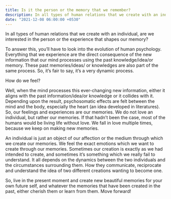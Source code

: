 ```yaml
---
title: Is it the person or the memory that we remember?
description: In all types of human relations that we create with an individual, are we interested in the person or the experience that shapes our memory? To answer this, you’ll have to look into the evolution of human psychology. Everything that we experience are the direct consequence of the new information that our mind processes using the past knowledge/idea/or memory. These past memories/ideas/ or knowledges are also part of the same process. So, it’s fair to say, it’s a very dynamic process. 
date: "2021-12-08 06:00:00 +0530"
---
```


In all types of human relations that we create with an individual, are we interested in the person or the experience that shapes our memory? 

To answer this, you’ll have to look into the evolution of human psychology. Everything that we experience are the direct consequence of the new information that our mind processes using the past knowledge/idea/or memory. These past memories/ideas/ or knowledges are also part of the same process. So, it’s fair to say, it’s a very dynamic process. 

How do we feel? 

Well, when the mind processes this ever-changing new information, either it aligns with the past information/idea/or knowledge or it collides with it. Depending upon the result, psychosomatic effects are felt between the mind and the body, especially the heart (an idea developed in literatures). So, our feelings and experiences are our memories.
We do not love an individual, but rather our memories. If that hadn’t been the case, most of the humans would be living life without love. We fall in love multiple times, because we keep on making new memories. 

An individual is just an object of our affection or the medium through which we create our memories. We feel the exact emotions which we want to create through our memories. Sometimes our creation is exactly as we had intended to create, and sometimes it’s something which we really fail to understand. It all depends on the dynamics between the two individuals and the circumstances surrounding them. How they communicate, reciprocate and understand the idea of two different creations wanting to become one.

So, live in the present moment and create new beautiful memories for your own future self, and whatever the memories that have been created in the past, either cherish them or learn from them. Move forward!

